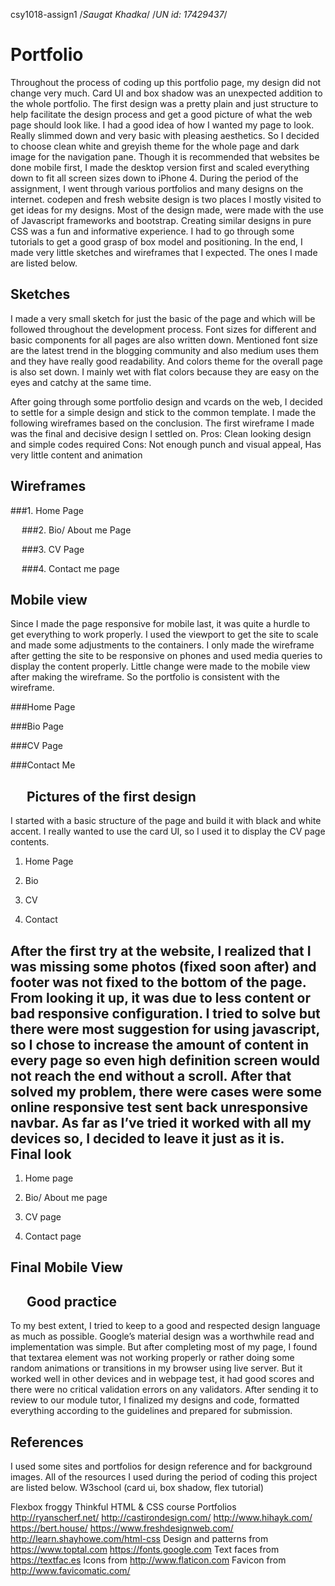 csy1018-assign1
/*Saugat Khadka*/
/*UN id: 17429437*/

Portfolio
===========

Throughout the process of coding up this portfolio page, my design did not change very much. Card UI and box shadow was an unexpected addition to the whole portfolio. The first design was a pretty plain and just structure to help facilitate the design process and get a good picture of what the web page should look like. I had a good idea of how I wanted my page to look. Really slimmed down and very basic with pleasing aesthetics. So I decided to choose clean white and greyish theme for the whole page and dark image for the navigation pane. 
Though it is recommended that websites be done mobile first, I made the desktop version first and scaled everything down to fit all screen sizes down to iPhone 4.  During the period of the assignment, I went through various portfolios and many designs on the internet. codepen and fresh website design is two places I mostly visited to get ideas for my designs.  Most of the design made, were made with the use of Javascript frameworks and bootstrap. Creating similar designs in pure CSS was a fun and informative experience. I had to go through some tutorials to get a good grasp of box model and positioning. In the end, I made very little sketches and wireframes that I expected. The ones I made are listed below.


Sketches
-----------
I made a very small sketch for just the basic of the page and which will be followed throughout the development process. Font sizes for different and basic components for all pages are also written down. Mentioned font size are the latest trend in the blogging community and also medium uses them and they have really good readability. And colors theme for the overall page is also set down. I mainly wet with flat colors because they are easy on the eyes and catchy at the same time.

After going through some portfolio design and vcards on the web, I decided to settle for a simple design and stick to the common template. I made the following wireframes based on the conclusion. The first wireframe I made was the final and decisive design I settled on. 
Pros: Clean looking design and simple codes required
Cons: Not enough punch and visual appeal, Has very little content and animation

Wireframes
------------

###1.	Home Page
 
 
 
###2.	Bio/ About me Page

 
 
###3.	CV Page
 

 
###4.	Contact me page
 
 
Mobile view
-----------------
Since I made the page responsive for mobile last, it was quite a hurdle to get everything to work properly. I used the viewport to get the site to scale and made some adjustments to the containers. I only made the wireframe after getting the site to be responsive on phones and used media queries to display the content properly. Little change were made to the mobile view after making the wireframe. So the portfolio is consistent with the wireframe. 

###Home Page

###Bio Page 
 
###CV Page

###Contact Me
 


 
Pictures of the first design
------------------------------
I started with a basic structure of the page and build it with black and white accent.  I really wanted to use the card UI, so I used it to display the CV page contents. 


1.	Home Page
 
2.	Bio

3.	CV
 
4.	Contact

After the first try at the website, I realized that I was missing some photos (fixed soon after) and footer was not fixed to the bottom of the page. From looking it up, it was due to less content or bad responsive configuration. I tried to solve but there were most suggestion for using javascript, so I chose to increase the amount of content in every page so even high definition screen would not reach the end without a scroll.  After that solved my problem, there were cases were some online responsive test sent back unresponsive navbar. As far as I’ve tried it worked with all my devices so, I decided to leave it just as it is. 
 
Final look
-----------
1.	Home page
 
2.	Bio/ About me page
 
3.	CV page
 
4.	Contact page
 
Final Mobile View
-------------------


 
Good practice
--------------
To my best extent, I tried to keep to a good and respected design language as much as possible. Google’s material design was a worthwhile read and implementation was simple. But after completing most of my page, I found that textarea element was not working properly or rather doing some random animations or transitions in my browser using live server. But it worked well in other devices and in  webpage test, it had good scores and there were no critical validation errors on any validators. After sending it to review to our module tutor, I finalized my designs and code, formatted everything according to the guidelines and prepared for submission.

References
--------------
I used some sites and portfolios for design reference and for background images. All of the resources I used during the period of coding this project are listed below.
W3school (card ui, box shadow,  flex tutorial)

Flexbox froggy
Thinkful HTML & CSS course
Portfolios
http://ryanscherf.net/
http://castirondesign.com/
http://www.hihayk.com/
https://bert.house/
https://www.freshdesignweb.com/
http://learn.shayhowe.com/html-css
Design and patterns from https://www.toptal.com
https://fonts.google.com
Text faces from https://textfac.es
Icons from http://www.flaticon.com
Favicon from http://www.favicomatic.com/
